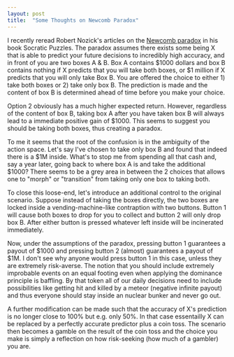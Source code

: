 ```yaml
---
layout: post
title:  "Some Thoughts on Newcomb Paradox"
---
```


I recently reread Robert Nozick's articles on the [Newcomb paradox](https://en.wikipedia.org/wiki/Newcomb%27s_paradox) in his book Socratic Puzzles. The paradox assumes there exists some being X that is able to predict your future decisions to incredibly high accuracy, and in front of you are two boxes A & B. Box A contains $1000 dollars and box B contains nothing if X predicts that you will take both boxes, or $1 million if X predicts that you will only take Box B. You are offered the choice to either 1) take both boxes or 2) take only box B. The prediction is made and the content of box B is determined ahead of time before you make your choice.

Option 2 obviously has a much higher expected return. However, regardless of the content of box B, taking box A after you have taken box B will always lead to a immediate positive gain of $1000. This seems to suggest you should be taking both boxes, thus creating a paradox.

To me it seems that the root of the confusion is in the ambiguity of the action space. Let's say I've chosen to take only box B and found that indeed there is a $1M inside. What's to stop me from spending all that cash and, say a year later, going back to where box A is and take the additional $1000? There seems to be a grey area in between the 2 choices that allows one to "morph" or "transition" from taking only one box to taking both.

To close this loose-end, let's introduce an additional control to the original scenario. Suppose instead of taking the boxes directly, the two boxes are locked inside a vending-machine-like contraption with two buttons. Button 1 will cause both boxes to drop for you to collect and button 2 will only drop box B. After either button is pressed whatever left inside will be incinerated immediately.

Now, under the assumptions of the paradox, pressing button 1 guarantees a payout of $1000 and pressing button 2 (almost) guarantees a payout of $1M. I don't see why anyone would press button 1 in this case, unless they are extremely risk-averse. The notion that you should include extremely improbable events on an equal footing even when applying the dominance principle is baffling. By that token all of our daily decisions need to include possibilities like getting hit and killed by a meteor (negative infinite payout) and thus everyone should stay inside an nuclear bunker and never go out.

A further modification can be made such that the accuracy of X's prediction is no longer close to 100% but e.g. only 50%. In that case essentailly X can be replaced by a perfectly accurate predictor plus a coin toss. The scenario then becomes a gamble on the result of the coin toss and the choice you make is simply a reflection on how risk-seeking (how much of a gambler) you are.
